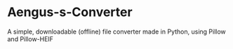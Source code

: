 # Aengus-s-Converter
A simple, downloadable (offline) file converter made in Python, using Pillow and Pillow-HEIF
